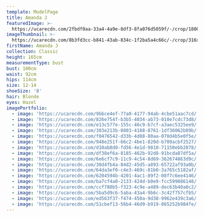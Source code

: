 ```yaml
---
template: ModelPage
title: Amanda J
featuredImage: >-
  https://ucarecdn.com/2fbdf0aa-33a4-4a9e-8df3-8fa076d5059f/-/crop/1800x939/0,67/-/preview/
imageThumbnail: >-
  https://ucarecdn.com/8b3fd3cc-b841-43ab-834c-1f2ba5a4c66c/-/crop/316x438/373,529/-/preview/
firstName: Amanda J
collection: Classic
height: 165cm
measurementType: bust
bust: 100cm
waist: 92cm
hips: 114cm
size: 12-14
shoeSize: '8'
hair: Blonde
eyes: Hazel
imagePortfolio:
  - image: 'https://ucarecdn.com/9bbce4ef-77a0-4177-94ab-4cbe51aac7cd/'
  - image: 'https://ucarecdn.com/826e754f-b3b5-4034-ab73-010e7cdc73d8/'
  - image: 'https://ucarecdn.com/e13c577e-155c-46c9-b7cf-a3aec5325ee9/'
  - image: 'https://ucarecdn.com/303e213b-0803-4188-8761-1df36062b89b/'
  - image: 'https://ucarecdn.com/f0476542-d33b-4d88-80aa-070d4b5e0f5e/'
  - image: 'https://ucarecdn.com/948e251f-66c2-4be1-820d-b709acbf2527/'
  - image: 'https://ucarecdn.com/d10ab8d0-fd56-4e1d-9810-71150ebb2078/'
  - image: 'https://ucarecdn.com/df38ef6a-8185-462b-92d8-91bcda87df5a/'
  - image: 'https://ucarecdn.com/6e6cf7c9-11c9-4c54-8d69-362674863d9c/'
  - image: 'https://ucarecdn.com/38d4fb4a-84d2-45d5-a893-65722af93a0b/'
  - image: 'https://ucarecdn.com/64da3ef0-c4e3-469c-81b0-3a765c5182af/'
  - image: 'https://ucarecdn.com/6204594b-4201-4ac1-89f2-08f7c6ee4146/'
  - image: 'https://ucarecdn.com/ba7cf4a0-2133-424d-b0e9-fcc599086148/'
  - image: 'https://ucarecdn.com/ccf780b5-f323-4c9e-a489-dec63b40a0c2/'
  - image: 'https://ucarecdn.com/5ba5d9c6-5aba-43a4-9b6c-3c42f757cfb5/'
  - image: 'https://ucarecdn.com/ed563f37-f474-450a-9d38-9962e439c3a6/'
  - image: 'https://ucarecdn.com/51cbef13-56b4-46d9-b919-865252b984fe/'
---
```


